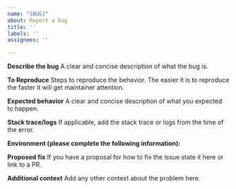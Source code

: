 ```yaml
---
name: "[BUG]"
about: Report a bug
title: ''
labels: ''
assignees: ''

---
```


**Describe the bug**
A clear and concise description of what the bug is.

**To Reproduce**
Steps to reproduce the behavior. The easier it is to reproduce the faster it will get maintainer attention.

**Expected behavior**
A clear and concise description of what you expected to happen.

**Stack trace/logs**
If applicable, add the stack trace or logs from the time of the error.

**Environment (please complete the following information):**

**Proposed fix**
If you have a proposal for how to fix the issue state it here or link to a PR.

**Additional context**
Add any other context about the problem here.

